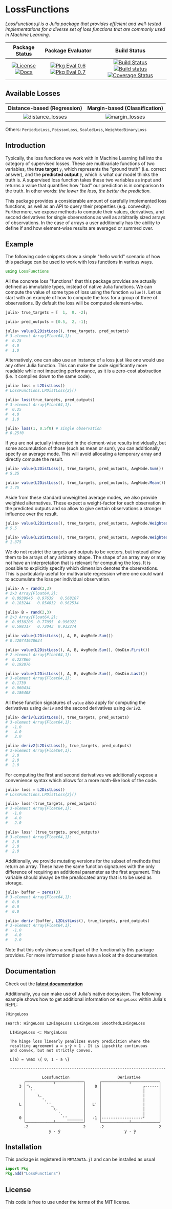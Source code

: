 # LossFunctions

_LossFunctions.jl is a Julia package that provides efficient and
well-tested implementations for a diverse set of loss functions
that are commonly used in Machine Learning._

| **Package Status** | **Package Evaluator** | **Build Status**  |
|:------------------:|:---------------------:|:-----------------:|
| [![License](http://img.shields.io/badge/license-MIT-brightgreen.svg?style=flat)](LICENSE.md) [![Docs](https://img.shields.io/badge/docs-stable-blue.svg)](https://JuliaML.github.io/LossFunctions.jl/stable) | [![Pkg Eval 0.6](http://pkg.julialang.org/badges/LossFunctions_0.6.svg)](http://pkg.julialang.org/?pkg=LossFunctions) [![Pkg Eval 0.7](http://pkg.julialang.org/badges/LossFunctions_0.7.svg)](http://pkg.julialang.org/?pkg=LossFunctions) | [![Build Status](https://travis-ci.org/JuliaML/LossFunctions.jl.svg?branch=master)](https://travis-ci.org/JuliaML/LossFunctions.jl) [![Build status](https://ci.appveyor.com/api/projects/status/xbwc2fiel40bajsp?svg=true)](https://ci.appveyor.com/project/Evizero/losses-jl) [![Coverage Status](https://coveralls.io/repos/github/JuliaML/LossFunctions.jl/badge.svg?branch=master)](https://coveralls.io/github/JuliaML/LossFunctions.jl?branch=master) |

## Available Losses

 **Distance-based (Regression)** | **Margin-based (Classification)**
:-------------------------------:|:----------------------------------:
![distance_losses](https://rawgithub.com/JuliaML/FileStorage/master/LossFunctions/distance.svg) | ![margin_losses](https://rawgithub.com/JuliaML/FileStorage/master/LossFunctions/margin.svg)

Others: `PeriodicLoss`, `PoissonLoss`, `ScaledLoss`,
`WeightedBinaryLoss`

## Introduction

Typically, the loss functions we work with in Machine Learning
fall into the category of supervised losses. These are
multivariate functions of two variables, the **true target** `y`,
which represents the "ground truth" (i.e. correct answer), and
the **predicted output** `ŷ`, which is what our model thinks the
truth is. A supervised loss function takes these two variables as
input and returns a value that quantifies how "bad" our
prediction is in comparison to the truth. In other words: *the
lower the loss, the better the prediction.*

This package provides a considerable amount of carefully
implemented loss functions, as well as an API to query their
properties (e.g. convexity). Furthermore, we expose methods to
compute their values, derivatives, and second derivatives for
single observations as well as arbitrarily sized arrays of
observations. In the case of arrays a user additionally has the
ability to define if and how element-wise results are averaged or
summed over.

## Example

The following code snippets show a simple "hello world" scenario
of how this package can be used to work with loss functions in
various ways.

```julia
using LossFunctions
```

All the concrete loss "functions" that this package provides are
actually defined as immutable types, instead of native Julia
functions. We can compute the value of some type of loss using
the function `value()`. Let us start with an example of how to
compute the loss for a group of three of observations. By default
the loss will be computed element-wise.

```julia
julia> true_targets = [  1,  0, -2];

julia> pred_outputs = [0.5,  2, -1];

julia> value(L2DistLoss(), true_targets, pred_outputs)
# 3-element Array{Float64,1}:
#  0.25
#  4.0
#  1.0
```

Alternatively, one can also use an instance of a loss just like
one would use any other Julia function. This can make the code
significantly more readable while not impacting performance, as
it is a zero-cost abstraction (i.e. it compiles down to the same
code).

```julia
julia> loss = L2DistLoss()
# LossFunctions.LPDistLoss{2}()

julia> loss(true_targets, pred_outputs)
# 3-element Array{Float64,1}:
#  0.25
#  4.0
#  1.0

julia> loss(1, 0.5f0) # single observation
# 0.25f0
```

If you are not actually interested in the element-wise results
individually, but some accumulation of those (such as mean or
sum), you can additionally specify an average mode. This will
avoid allocating a temporary array and directly compute the
result.

```julia
julia> value(L2DistLoss(), true_targets, pred_outputs, AvgMode.Sum())
# 5.25

julia> value(L2DistLoss(), true_targets, pred_outputs, AvgMode.Mean())
# 1.75
```

Aside from these standard unweighted average modes, we also
provide weighted alternatives. These expect a weight-factor for
each observation in the predicted outputs and so allow to give
certain observations a stronger influence over the result.

```julia
julia> value(L2DistLoss(), true_targets, pred_outputs, AvgMode.WeightedSum([2,1,1]))
# 5.5

julia> value(L2DistLoss(), true_targets, pred_outputs, AvgMode.WeightedMean([2,1,1]))
# 1.375
```

We do not restrict the targets and outputs to be vectors, but
instead allow them to be arrays of any arbitrary shape. The shape
of an array may or may not have an interpretation that is
relevant for computing the loss. It is possible to explicitly
specify which dimension denotes the observations. This is
particularly useful for multivariate regression where one could
want to accumulate the loss per individual observation.

```julia
julia> A = rand(2,3)
# 2×3 Array{Float64,2}:
#  0.0939946  0.97639   0.568107
#  0.183244   0.854832  0.962534

julia> B = rand(2,3)
# 2×3 Array{Float64,2}:
#  0.0538206  0.77055  0.996922
#  0.598317   0.72043  0.912274

julia> value(L2DistLoss(), A, B, AvgMode.Sum())
# 0.420741920634

julia> value(L2DistLoss(), A, B, AvgMode.Sum(), ObsDim.First())
# 2-element Array{Float64,1}:
#  0.227866
#  0.192876

julia> value(L2DistLoss(), A, B, AvgMode.Sum(), ObsDim.Last())
# 3-element Array{Float64,1}:
#  0.1739
#  0.060434
#  0.186408
```

All these function signatures of `value` also apply for computing
the derivatives using `deriv` and the second derivatives using
`deriv2`.

```julia
julia> deriv(L2DistLoss(), true_targets, pred_outputs)
# 3-element Array{Float64,1}:
#  -1.0
#   4.0
#   2.0

julia> deriv2(L2DistLoss(), true_targets, pred_outputs)
# 3-element Array{Float64,1}:
#  2.0
#  2.0
#  2.0
```

For computing the first and second derivatives we additionally
expose a convenience syntax which allows for a more math-like
look of the code.

```julia
julia> loss = L2DistLoss()
# LossFunctions.LPDistLoss{2}()

julia> loss'(true_targets, pred_outputs)
# 3-element Array{Float64,1}:
#  -1.0
#   4.0
#   2.0

julia> loss''(true_targets, pred_outputs)
# 3-element Array{Float64,1}:
#  2.0
#  2.0
#  2.0
```

Additionally, we provide mutating versions for the subset of
methods that return an array. These have the same function
signatures with the only difference of requiring an additional
parameter as the first argument. This variable should always be
the preallocated array that is to be used as storage.

```julia
julia> buffer = zeros(3)
# 3-element Array{Float64,1}:
#  0.0
#  0.0
#  0.0

julia> deriv!(buffer, L2DistLoss(), true_targets, pred_outputs)
# 3-element Array{Float64,1}:
#  -1.0
#   4.0
#   2.0
```

Note that this only shows a small part of the functionality this
package provides. For more information please have a look at
the documentation.

## Documentation

Check out the **[latest documentation](https://JuliaML.github.io/LossFunctions.jl/stable)**

Additionally, you can make use of Julia's native docsystem.
The following example shows how to get additional information
on `HingeLoss` within Julia's REPL:

```julia
?HingeLoss
```
```
search: HingeLoss L2HingeLoss L1HingeLoss SmoothedL1HingeLoss

  L1HingeLoss <: MarginLoss

  The hinge loss linearly penalizes every predicition where the
  resulting agreement a = y⋅ŷ < 1 . It is Lipschitz continuous
  and convex, but not strictly convex.

  L(a) = \max \{ 0, 1 - a \}

  --------------------------------------------------------------------

                Lossfunction                     Derivative
        ┌────────────┬────────────┐      ┌────────────┬────────────┐
      3 │'\.                      │    0 │                  ┌------│
        │  ''_                    │      │                  |      │
        │     \.                  │      │                  |      │
        │       '.                │      │                  |      │
      L │         ''_             │   L' │                  |      │
        │            \.           │      │                  |      │
        │              '.         │      │                  |      │
      0 │                ''_______│   -1 │------------------┘      │
        └────────────┴────────────┘      └────────────┴────────────┘
        -2                        2      -2                        2
                   y ⋅ ŷ                            y ⋅ ŷ
```

## Installation

This package is registered in `METADATA.jl` and can be installed
as usual

```julia
import Pkg
Pkg.add("LossFunctions")
```

## License

This code is free to use under the terms of the MIT license.
